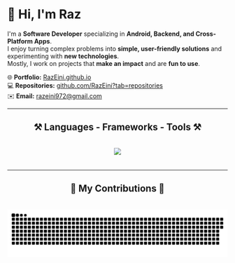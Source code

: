 # 👋 Hi, I'm Raz

I'm a **Software Developer** specializing in **Android, Backend, and Cross-Platform Apps**.  
I enjoy turning complex problems into **simple, user-friendly solutions** and experimenting with **new technologies**.  
Mostly, I work on projects that **make an impact** and are **fun to use**.

🌐 **Portfolio:** [RazEini.github.io](https://RazEini.github.io)  
💻 **Repositories:** [github.com/RazEini?tab=repositories](https://github.com/RazEini?tab=repositories)  
✉️ **Email:** [razeini972@gmail.com](mailto:razeini972@gmail.com)

<hr/>

<h2 align="center">⚒️ Languages - Frameworks - Tools ⚒️</h2>
<br/>
<div align="center">
    <img src="https://skillicons.dev/icons?i=html,css,javascript,python,java,kotlin,firebase,androidstudio,git,github" />
</div>

<br/>
<hr/>

<div align="center">
  <h2>🐍 My Contributions 🐍</h2>
  <br>
  <img alt="snake eating my contributions" src="https://raw.githubusercontent.com/RazEini/RazEini/output/github-contribution-grid-snake.svg" />
  
  <br/><br/><br/>
</div>
